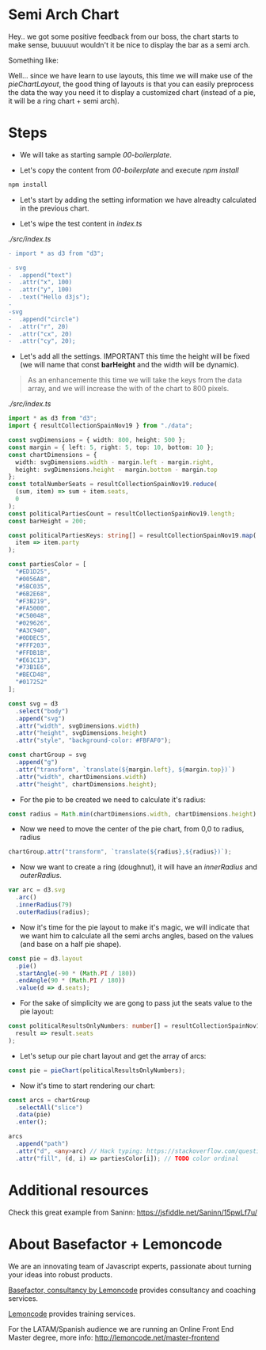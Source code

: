 # Semi Arch Chart

Hey.. we got some positive feedback from our boss, the chart starts to make sense, buuuuut wouldn't it be nice
to display the bar as a semi arch.

Something like:

Well... since we have learn to use layouts, this time we will make use of the _pieChartLayout_, the good thing
of layouts is that you can easily preprocess the data the way you need it to display a customized chart
(instead of a pie, it will be a ring chart + semi arch).

# Steps

- We will take as starting sample _00-boilerplate_.

- Let's copy the content from _00-boilerplate_ and execute _npm install_

```bash
npm install
```

- Let's start by adding the setting information we have alreadty calculated
  in the previous chart.

- Let's wipe the test content in _index.ts_

_./src/index.ts_

```diff
- import * as d3 from "d3";

- svg
-  .append("text")
-  .attr("x", 100)
-  .attr("y", 100)
-  .text("Hello d3js");
-
-svg
-  .append("circle")
-  .attr("r", 20)
-  .attr("cx", 20)
-  .attr("cy", 20);
```

- Let's add all the settings. IMPORTANT this time the height will be fixed (we will
  name that const **barHeight** and the width will be dynamic).

> As an enhancemente this time we will take the keys from the data array, and
> we will increase the with of the chart to 800 pixels.

_./src/index.ts_

```typescript
import * as d3 from "d3";
import { resultCollectionSpainNov19 } from "./data";

const svgDimensions = { width: 800, height: 500 };
const margin = { left: 5, right: 5, top: 10, bottom: 10 };
const chartDimensions = {
  width: svgDimensions.width - margin.left - margin.right,
  height: svgDimensions.height - margin.bottom - margin.top
};
const totalNumberSeats = resultCollectionSpainNov19.reduce(
  (sum, item) => sum + item.seats,
  0
);
const politicalPartiesCount = resultCollectionSpainNov19.length;
const barHeight = 200;

const politicalPartiesKeys: string[] = resultCollectionSpainNov19.map(
  item => item.party
);

const partiesColor = [
  "#ED1D25",
  "#0056A8",
  "#5BC035",
  "#6B2E68",
  "#F3B219",
  "#FA5000",
  "#C50048",
  "#029626",
  "#A3C940",
  "#0DDEC5",
  "#FFF203",
  "#FFDB1B",
  "#E61C13",
  "#73B1E6",
  "#BECD48",
  "#017252"
];

const svg = d3
  .select("body")
  .append("svg")
  .attr("width", svgDimensions.width)
  .attr("height", svgDimensions.height)
  .attr("style", "background-color: #FBFAF0");

const chartGroup = svg
  .append("g")
  .attr("transform", `translate(${margin.left}, ${margin.top})`)
  .attr("width", chartDimensions.width)
  .attr("height", chartDimensions.height);
```

- For the pie to be created we need to calculate it's radius:

```typescript
const radius = Math.min(chartDimensions.width, chartDimensions.height) / 2;
```

- Now we need to move the center of the pie chart, from 0,0 to radius, radius

```typescript
chartGroup.attr("transform", `translate(${radius},${radius})`);
```

- Now we want to create a ring (doughnut), it will have an _innerRadius_ and _outerRadius_.

```typescript
var arc = d3.svg
  .arc()
  .innerRadius(79)
  .outerRadius(radius);
```

- Now it's time for the pie layout to make it's magic, we will indicate that we want him to calculate all the semi archs angles,
  based on the values (and base on a half pie shape).

```typescript
const pie = d3.layout
  .pie()
  .startAngle(-90 * (Math.PI / 180))
  .endAngle(90 * (Math.PI / 180))
  .value(d => d.seats);
```

- For the sake of simplicity we are gong to pass jut the seats value to the pie layout:

```typescript
const politicalResultsOnlyNumbers: number[] = resultCollectionSpainNov19.map(
  result => result.seats
);
```

- Let's setup our pie chart layout and get the array of arcs:

```typescript
const pie = pieChart(politicalResultsOnlyNumbers);
```

- Now it's time to start rendering our chart:

```typescript
const arcs = chartGroup
  .selectAll("slice")
  .data(pie)
  .enter();

arcs
  .append("path")
  .attr("d", <any>arc) // Hack typing: https://stackoverflow.com/questions/35413072/compilation-errors-when-drawing-a-piechart-using-d3-js-typescript-and-angular/38021825
  .attr("fill", (d, i) => partiesColor[i]); // TODO color ordinal
```

# Additional resources

Check this great example from Saninn: https://jsfiddle.net/Saninn/15pwLf7u/

# About Basefactor + Lemoncode

We are an innovating team of Javascript experts, passionate about turning your ideas into robust products.

[Basefactor, consultancy by Lemoncode](http://www.basefactor.com) provides consultancy and coaching services.

[Lemoncode](http://lemoncode.net/services/en/#en-home) provides training services.

For the LATAM/Spanish audience we are running an Online Front End Master degree, more info: http://lemoncode.net/master-frontend
